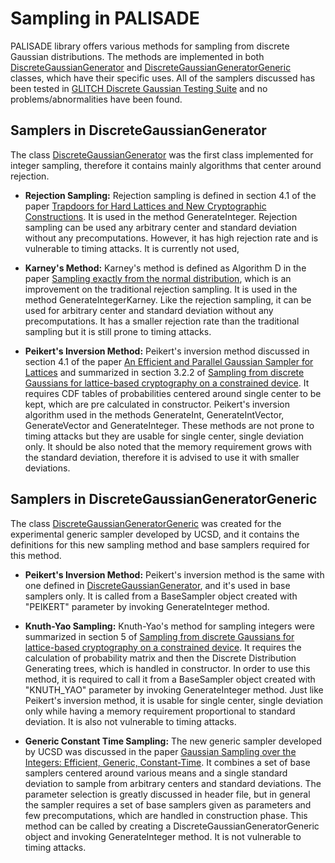 # Sampling in PALISADE

PALISADE library offers various methods for sampling from discrete Gaussian distributions. The methods are implemented in both [DiscreteGaussianGenerator](./discretegaussiangenerator.h) and [DiscreteGaussianGeneratorGeneric](./discretegaussiangeneratorgeneric.h) classes, which have their specific uses. All of the samplers discussed has been tested in [GLITCH Discrete Gaussian Testing Suite](https://eprint.iacr.org/2017/438.pdf) and no problems/abnormalities have been found. 

## Samplers in DiscreteGaussianGenerator

The class [DiscreteGaussianGenerator](./discretegaussiangenerator.h) was the first class implemented for integer sampling, therefore it contains mainly algorithms that center around rejection.

* __Rejection Sampling:__ Rejection sampling is defined in section 4.1 of the paper [Trapdoors for Hard Lattices and
New Cryptographic Constructions](https://eprint.iacr.org/2007/432.pdf). It is used in the method GenerateInteger. Rejection sampling can be used any arbitrary center and standard deviation without any precomputations. However, it has high rejection rate and is vulnerable to timing attacks. It is currently not used, 

* __Karney's Method:__ Karney's method is defined as Algorithm D in the paper [Sampling exactly from the normal distribution](https://arxiv.org/pdf/1303.6257.pdf), which is an improvement on the traditional rejection sampling. It is used in the method GenerateIntegerKarney. Like the rejection sampling, it can be used for arbitrary center and standard deviation without any precomputations. It has a smaller rejection rate than the traditional sampling but it is still prone to timing attacks.

* __Peikert's Inversion Method:__ Peikert's inversion method discussed in section 4.1 of the paper [An Efficient and Parallel Gaussian Sampler for Lattices](https://eprint.iacr.org/2010/088.pdf) and summarized in section 3.2.2 of [Sampling from discrete Gaussians for lattice-based cryptography on a constrained device](https://link.springer.com/content/pdf/10.1007%2Fs00200-014-0218-3.pdf). It requires CDF tables of probabilities centered around single center to be kept, which are pre calculated in constructor. Peikert's inversion algorithm used in the methods GenerateInt, GenerateIntVector, GenerateVector and GenerateInteger. These methods are not prone to timing attacks but they are usable for single center, single deviation only. It should be also noted that the memory requirement grows with the standard deviation, therefore it is advised to use it with smaller deviations. 


## Samplers in DiscreteGaussianGeneratorGeneric

The class [DiscreteGaussianGeneratorGeneric](./discretegaussiangeneratorgeneric.h) was created for the experimental generic sampler developed by UCSD, and it contains the definitions for this new sampling method and base samplers required for this method.

* __Peikert's Inversion Method:__ Peikert's inversion method is the same with one defined in [DiscreteGaussianGenerator](./discretegaussiangenerator.h), and it's used in base samplers only. It is called from a BaseSampler object created with "PEIKERT" parameter by invoking GenerateInteger method.

* __Knuth-Yao Sampling:__ Knuth-Yao's method for sampling integers were summarized in section 5 of [Sampling from discrete Gaussians for lattice-based cryptography on a constrained device](https://link.springer.com/content/pdf/10.1007%2Fs00200-014-0218-3.pdf). It requires the calculation of probability matrix and then the Discrete Distribution Generating trees, which is handled in constructor. In order to use this method, it is required to call it from a BaseSampler object created with "KNUTH_YAO" parameter by invoking GenerateInteger method. Just like Peikert's inversion method, it is usable for single center, single deviation only while having a memory requirement proportional to standard deviation. It is also not vulnerable to timing attacks.

* __Generic Constant Time Sampling:__ The new generic sampler developed by UCSD was discussed in the paper [Gaussian Sampling over the Integers: Efficient, Generic, Constant-Time](https://eprint.iacr.org/2017/259). It combines a set of base samplers centered around various means and a single standard deviation to sample from arbitrary centers and standard deviations. The parameter selection is greatly discussed in header file, but in general the sampler requires a set of base samplers given as parameters and few precomputations, which are handled in construction phase. This method can be called by creating a DiscreteGaussianGeneratorGeneric object and invoking GenerateInteger method. It is not vulnerable to timing attacks.